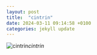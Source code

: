 ```yaml
---
layout: post
title:  "cintrin"
date: 2024-03-11 09:14:58 +0100
categories: jekyll update
---
```





![cintrin]()*cintrin*&nbsp;



[jekyll-docs]: https://jekyllrb.com/docs/home
[jekyll-gh]:   https://github.com/jekyll/jekyll
[jekyll-talk]: https://talk.jekyllrb.com/
